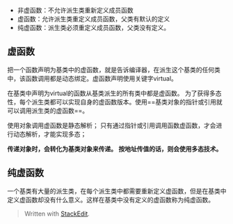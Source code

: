  - 非虚函数：不允许派生类重新定义成员函数
- 虚函数：允许派生类重定义成员函数，父类有默认的定义
 - 纯虚函数：派生类必须重定义成员函数，父类没有定义。
## 虚函数
把一个函数声明为基类中的虚函数，就是告诉编译器，在派生这个基类的任何类中，该函数调用都是动态绑定。虚函数声明使用关键字virtual。

在基类中声明为virtual的函数从基类派生的所有类中都是虚函数。
为了获得多态性，每个派生类都可以实现自身的虚函数版本。使用==基类对象的指针或引用就可以调用派生类的虚函数==。

使用对象调用虚函数是静态解析；
只有通过指针或引用调用函数虚函数，才会进行动态解析，才能实现多态；

**传递对象时，会转化为基类对象来传递。**
**按地址传值的话，则会使用多态技术。**
## 纯虚函数
一个基类有大量的派生类，在每个派生类中都需要重新定义虚函数，但是在基类中定义虚函数却没有什么意义。这样在基类中没有定义的虚函数称为纯虚函数。
> Written with [StackEdit](https://stackedit.io/).
<!--stackedit_data:
eyJoaXN0b3J5IjpbMjEyODIxMTMwNiwyOTM5NzgxODZdfQ==
-->